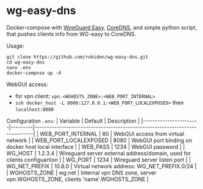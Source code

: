 # wg-easy-dns
Docker-compose with [WireGuard Easy](https://github.com/wg-easy/wg-easy), [CoreDNS](https://github.com/coredns/coredns), and simple python script, that pushes clients info from WG-easy to CoreDNS.

Usage:
```
git clone https://github.com/rokiden/wg-easy-dns.git
cd wg-easy-dns
nano .env
docker-compose up -d
```
WebGUI access:
- for vpn client: `vpn.<WGHOSTS_ZONE>:<WEB_PORT_INTERNAL>`
- `ssh docker_host -L 8080:127.0.0.1:<WEB_PORT_LOCALEXPOSED>` then `localhost:8080`

Configuration `.env`:
| Variable              | Default | Description                                                                 |
|-----------------------|---------|-----------------------------------------------------------------------------|
| WEB_PORT_INTERNAL     | 80      | WebGUI access from virtual network                                          |
| WEB_PORT_LOCALEXPOSED | 8080    | WebGUI port binding on docker host local interface                          |
| WEB_PASS              | 1234    | WebGUI password                                                             |
| WG_HOST               | 1.2.3.4 | Wireguard server external address/domain, used for clients configuartion    |
| WG_PORT               | 1234    | Wireguard server listen port                                                |
| WG_NET_PREFIX         | 10.8.0  | Virtual network address:  WG_NET_PREFIX.0/24                                |
| WGHOSTS_ZONE          | wg.net  | Internal vpn DNS zone, server vpn.WGHOSTS_ZONE, clients 'name'.WGHOSTS_ZONE |
